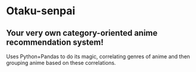 # Otaku-senpai 
## Your very own category-oriented anime recommendation system!

Uses Python+Pandas to do its magic, correlating genres of anime and then grouping anime based on these correlations.
